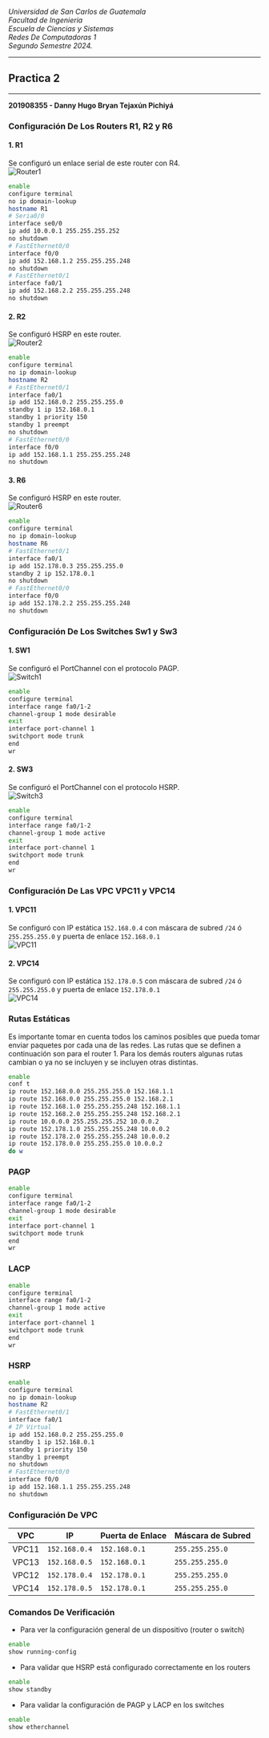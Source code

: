 *Universidad de San Carlos de Guatemala*  
*Facultad de Ingenieria*  
*Escuela de Ciencias y Sistemas*  
*Redes De Computadoras 1*  
*Segundo Semestre 2024.*  

___
## **Practica 2**
___
**201908355 - Danny Hugo Bryan Tejaxún Pichiyá**

### Configuración De Los Routers R1, R2 y R6
#### 1. R1
Se configuró un enlace serial de este router con R4.  
![Router1](./Img/R1.png)
```sh
enable
configure terminal
no ip domain-lookup
hostname R1
# Seria0/0
interface se0/0
ip add 10.0.0.1 255.255.255.252
no shutdown
# FastEthernet0/0
interface f0/0
ip add 152.168.1.2 255.255.255.248
no shutdown
# FastEthernet0/1
interface fa0/1
ip add 152.168.2.2 255.255.255.248
no shutdown
```

#### 2. R2
Se configuró HSRP en este router.  
![Router2](./Img/R2.png)
```sh
enable
configure terminal
no ip domain-lookup
hostname R2
# FastEthernet0/1
interface fa0/1
ip add 152.168.0.2 255.255.255.0
standby 1 ip 152.168.0.1
standby 1 priority 150
standby 1 preempt
no shutdown
# FastEthernet0/0
interface f0/0
ip add 152.168.1.1 255.255.255.248
no shutdown
```

#### 3. R6
Se configuró HSRP en este router.  
![Router6](./Img/R6.png)
```sh
enable
configure terminal
no ip domain-lookup
hostname R6
# FastEthernet0/1
interface fa0/1
ip add 152.178.0.3 255.255.255.0
standby 2 ip 152.178.0.1
no shutdown
# FastEthernet0/0
interface f0/0
ip add 152.178.2.2 255.255.255.248
no shutdown
```

### Configuración De Los Switches Sw1 y Sw3
#### 1. SW1
Se configuró el PortChannel con el protocolo PAGP.  
![Switch1](./Img/SW1.png)
```sh
enable
configure terminal
interface range fa0/1-2
channel-group 1 mode desirable
exit
interface port-channel 1 
switchport mode trunk
end
wr
```

#### 2. SW3
Se configuró el PortChannel con el protocolo HSRP.  
![Switch3](./Img/SW3.png)
```sh
enable
configure terminal
interface range fa0/1-2
channel-group 1 mode active
exit
interface port-channel 1
switchport mode trunk
end
wr
```

### Configuración De Las VPC VPC11 y VPC14
#### 1. VPC11
Se configuró con IP estática `152.168.0.4` con máscara de subred `/24` ó `255.255.255.0` y puerta de enlace `152.168.0.1`  
![VPC11](./Img/VPC11.png)

#### 2. VPC14
Se configuró con IP estática `152.178.0.5` con máscara de subred `/24` ó `255.255.255.0` y puerta de enlace `152.178.0.1`  
![VPC14](./Img/VPC14.png)

### Rutas Estáticas
Es importante tomar en cuenta todos los caminos posibles que pueda tomar enviar paquetes por cada una de las redes. Las rutas que se definen a continuación son para el router 1. Para los demás routers algunas rutas cambian o ya no se incluyen y se incluyen otras distintas.
```sh
enable
conf t
ip route 152.168.0.0 255.255.255.0 152.168.1.1
ip route 152.168.0.0 255.255.255.0 152.168.2.1
ip route 152.168.1.0 255.255.255.248 152.168.1.1
ip route 152.168.2.0 255.255.255.248 152.168.2.1
ip route 10.0.0.0 255.255.255.252 10.0.0.2
ip route 152.178.1.0 255.255.255.248 10.0.0.2
ip route 152.178.2.0 255.255.255.248 10.0.0.2
ip route 152.178.0.0 255.255.255.0 10.0.0.2
do w
```

### PAGP
```sh
enable
configure terminal
interface range fa0/1-2
channel-group 1 mode desirable
exit
interface port-channel 1 
switchport mode trunk
end
wr
```

### LACP
```sh
enable
configure terminal
interface range fa0/1-2
channel-group 1 mode active
exit
interface port-channel 1
switchport mode trunk
end
wr
```

### HSRP
```sh
enable
configure terminal
no ip domain-lookup
hostname R2
# FastEthernet0/1
interface fa0/1
# IP Virtual
ip add 152.168.0.2 255.255.255.0
standby 1 ip 152.168.0.1
standby 1 priority 150
standby 1 preempt
no shutdown
# FastEthernet0/0
interface f0/0
ip add 152.168.1.1 255.255.255.248
no shutdown
```

### Configuración De VPC
| VPC | IP | Puerta de Enlace | Máscara de Subred |
| - | - | - | - |
| VPC11 | `152.168.0.4` | `152.168.0.1` | `255.255.255.0` |
| VPC13 | `152.168.0.5` | `152.168.0.1` | `255.255.255.0` |
| VPC12 | `152.178.0.4` | `152.178.0.1` | `255.255.255.0` |
| VPC14 | `152.178.0.5` | `152.178.0.1` | `255.255.255.0` |

### Comandos De Verificación
* Para ver la configuración general de un dispositivo (router o switch)
```sh
enable
show running-config
```
* Para validar que HSRP está configurado correctamente en los routers
```sh
enable
show standby
```
* Para validar la configuración de PAGP y LACP en los switches
```sh
enable
show etherchannel
```